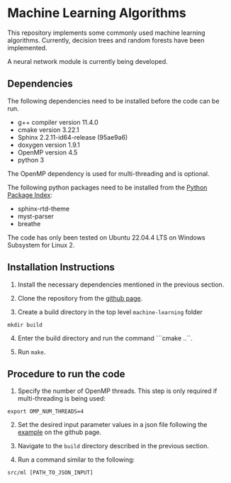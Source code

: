 # Machine Learning Algorithms

This repository implements some commonly used machine learning algorithms. Currently, decision trees and random forests have been implemented.

A neural network module is currently being developed.


## Dependencies

The following dependencies need to be installed before the code can be run. 


- g++ compiler version 11.4.0
- cmake version 3.22.1
- Sphinx 2.2.11-id64-release (95ae9a6)
- doxygen version 1.9.1
- OpenMP version 4.5 
- python 3

The OpenMP dependency is used for multi-threading and is optional.

The following python packages need to be installed from the [Python Package Index](https://pypi.org/):

- sphinx-rtd-theme
- myst-parser
- breathe 


The code has only been tested on Ubuntu 22.04.4 LTS on Windows Subsystem for Linux 2. 

## Installation Instructions

1. Install the necessary dependencies mentioned in the previous section.

2. Clone the repository from the [github page](https://github.com/nagarajankarthik/machine-learning/tree/main).
3. Create a build directory in the top level `machine-learning` folder

```
mkdir build
```
4. Enter the build directory and run the command ```cmake ..``.

5. Run ```make```.

## Procedure to run the code

1. Specify the number of OpenMP threads. This step is only required if multi-threading is being used:

```
export OMP_NUM_THREADS=4
```

2. Set the desired input parameter values in a json file following the [example](https://github.com/nagarajankarthik/machine-learning/blob/main/src/input.json) on the github page.

3. Navigate to the `build` directory described in the previous section.

4. Run a command similar to the following:

```
src/ml [PATH_TO_JSON_INPUT]
```
